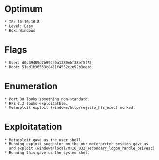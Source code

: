 # Optimum
```
* IP: 10.10.10.8
* Level: Easy
* Box: Windows
```

# Flags
```
* User: d0c39409d7b994a9a1389ebf38ef5f73
* Root: 51ed1b36553c8461f4552c2e92b3eeed

```

# Enumeration
```
* Port 80 looks something non-standard.
* HFS 2.3 looks exploitatble.
* Metasploit exploit (windows/http/rejetto_hfs_exec) worked.
```

# Exploitatation
```
* Metasploit gave us the user shell.
* Running exploit suggestor on the our meterpreter session gave us
  and exploit (windows/local/ms16_032_secondary_logon_handle_privesc)
* Running this gave us the system shell

```
